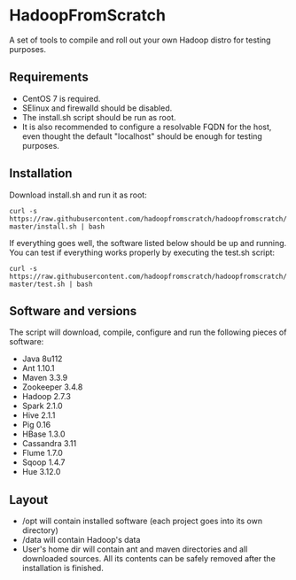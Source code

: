 # HadoopFromScratch

A set of tools to compile and roll out your own Hadoop distro for testing purposes.

## Requirements

- CentOS 7 is required.
- SElinux and firewalld should be disabled.
- The install.sh script should be run as root.
- It is also recommended to configure a resolvable FQDN for the host, even thought the default "localhost" should be enough for testing purposes.


## Installation

Download install.sh and run it as root:

```curl -s https://raw.githubusercontent.com/hadoopfromscratch/hadoopfromscratch/master/install.sh | bash```

If everything goes well, the software listed below should be up and running. You can test if everything works properly by executing the test.sh script:

```curl -s https://raw.githubusercontent.com/hadoopfromscratch/hadoopfromscratch/master/test.sh | bash```

## Software and versions

The script will download, compile, configure and run the following pieces of software:

- Java 8u112
- Ant 1.10.1
- Maven 3.3.9
- Zookeeper 3.4.8
- Hadoop 2.7.3
- Spark 2.1.0
- Hive 2.1.1
- Pig 0.16
- HBase 1.3.0
- Cassandra 3.11
- Flume 1.7.0
- Sqoop 1.4.7
- Hue 3.12.0

## Layout

- /opt will contain installed software (each project goes into its own directory)
- /data will contain Hadoop's data
- User's home dir will contain ant and maven directories and all downloaded sources. All its contents can be safely removed after the installation is finished.
